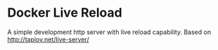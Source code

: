 # Docker Live Reload

A simple development http server with live reload capability. Based on http://tapiov.net/live-server/

